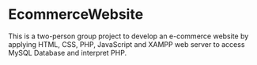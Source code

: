 # EcommerceWebsite
This is a two-person group project to develop an e-commerce website by applying HTML, CSS, PHP, JavaScript and XAMPP web server to access MySQL Database and interpret PHP.

